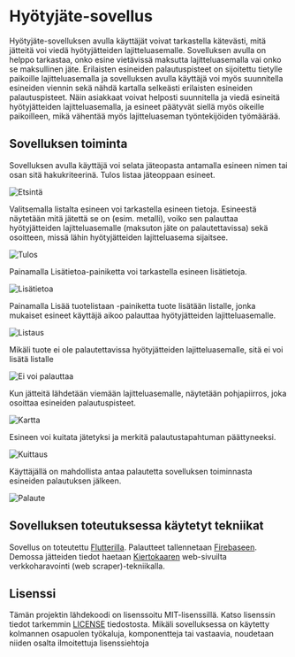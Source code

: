 # Hyötyjäte-sovellus

Hyötyjäte-sovelluksen avulla käyttäjät voivat tarkastella kätevästi, mitä jätteitä voi viedä hyötyjätteiden lajitteluasemalle. Sovelluksen avulla on helppo tarkastaa, onko esine vietävissä maksutta lajitteluasemalla vai onko se maksullinen jäte. Erilaisten esineiden palautuspisteet on sijoitettu tietylle paikoille lajitteluasemalla ja sovelluksen avulla käyttäjä voi myös suunnitella esineiden viennin sekä nähdä kartalla selkeästi erilaisten esineiden palautuspisteet. Näin asiakkaat voivat helposti suunnitella ja viedä esineitä hyötyjätteiden lajitteluasemalla, ja esineet päätyvät siellä myös oikeille paikoilleen, mikä vähentää myös lajitteluaseman työntekijöiden työmäärää.

## Sovelluksen toiminta

Sovelluksen avulla käyttäjä voi selata jäteopasta antamalla esineen nimen tai osan sitä hakukriteerinä. Tulos listaa jäteoppaan esineet.

![Etsintä](https://github.com/Biodibi/hyotyjate/blob/master/images/etsinta.png)

Valitsemalla listalta esineen voi tarkastella esineen tietoja. Esineestä näytetään mitä jätettä se on (esim. metalli), voiko sen palauttaa hyötyjätteiden lajitteluasemalle (maksuton jäte on palautettavissa) sekä osoitteen, missä lähin hyötyjätteiden lajitteluasema sijaitsee. 

![Tulos](https://github.com/Biodibi/hyotyjate/blob/master/images/tulos.png)

Painamalla Lisätietoa-painiketta voi tarkastella esineen lisätietoja.

![Lisätietoa](https://github.com/Biodibi/hyotyjate/blob/master/images/lisatietoa.png)

Painamalla Lisää tuotelistaan -painiketta tuote lisätään listalle, jonka mukaiset esineet käyttäjä aikoo palauttaa hyötyjätteiden lajitteluasemalle.

![Listaus](https://github.com/Biodibi/hyotyjate/blob/master/images/lista.png)

Mikäli tuote ei ole palautettavissa hyötyjätteiden lajitteluasemalle, sitä ei voi lisätä listalle

![Ei voi palauttaa](https://github.com/Biodibi/hyotyjate/blob/master/images/eivoipalauttaa.png)

Kun jätteitä lähdetään viemään lajitteluasemalle, näytetään pohjapiirros, joka osoittaa esineiden palautuspisteet.

![Kartta](https://github.com/Biodibi/hyotyjate/blob/master/images/kartta.png)

Esineen voi kuitata jätetyksi ja merkitä palautustapahtuman päättyneeksi.

![Kuittaus](https://github.com/Biodibi/hyotyjate/blob/master/images/kuittaus.png)

Käyttäjällä on mahdollista antaa palautetta sovelluksen toiminnasta esineiden palautuksen jälkeen.

![Palaute](https://github.com/Biodibi/hyotyjate/blob/master/images/palaute.png)

## Sovelluksen toteutuksessa käytetyt tekniikat

Sovellus on toteutettu [Flutterilla](https://flutter.dev). Palautteet tallennetaan [Firebaseen](https://firebase.google.com). Demossa jätteiden tiedot haetaan [Kiertokaaren](https://kiertokaari.fi) web-sivuilta verkkoharavointi (web scraper)-tekniikalla.

## Lisenssi

Tämän projektin lähdekoodi on lisenssoitu MIT-lisenssillä. Katso lisenssin tiedot tarkemmin [LICENSE](https://github.com/Biodibi/hyotyjate/blob/master/LICENSE.md) tiedostosta. Mikäli sovelluksessa on käytetty kolmannen osapuolen työkaluja, komponentteja tai vastaavia, noudetaan niiden osalta ilmoitettuja lisenssiehtoja

